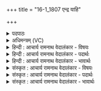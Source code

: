 +++
title = "16-1_1807 एन्द्र याहि"

+++
<details><summary>पदपाठः</summary>

आ꣢। इ꣣न्द्र। याहि। ह꣡रि꣢꣯भिः। उ꣡प꣢꣯। क꣡ण्व꣢꣯स्य। सु꣣ष्टुति꣢म्। सु꣣। स्तुति꣢म्। दि꣣वः꣢। अ꣣मु꣡ष्य꣢। शा꣡स꣢꣯तः। दि꣡व꣢꣯म्। य꣣य꣢। दि꣣वावसो। दिवा। वसो। १८०७।
</details>

<details><summary>अधिमन्त्रम् (VC)</summary>

- इन्द्रः
- नीपातिथिः काण्वः
- अनुष्टुप्
- गान्धारः
</details>

<details><summary>हिन्दी : आचार्य रामनाथ वेदालंकार - विषयः</summary>

प्रथम ऋचा पूर्वार्चिक में ३४८ क्रमाङ्क पर व्याख्यात हो चुकी है। यहाँ उपासक जगदीश्वर को पुकार रहा है।
</details>

<details><summary>हिन्दी : आचार्य रामनाथ वेदालंकार - पदार्थः</summary>

पदार्थान्वयभाषाः -  हे (इन्द्र) जगदीश्वर ! आप (हरिभिः) आनन्द-रसों के साथ (कण्वस्य) मेधावी उपासक की (सुष्टुतिम्) उत्कृष्ट स्तुति में (उप-आयाहि) आओ। हे (दिवावसो) दीप्तिधन जगदीश ! (दिवः) तेजोमयी देह-रूप अयोध्या पुरी के (शासतः) शासक (अमुष्य) इस मेधावी उपासक की (दिवम्) तेजोमयी देह-पुरी में,आप (यय) पहुँचो ॥१॥
</details>

<details><summary>हिन्दी : आचार्य रामनाथ वेदालंकार - भावार्थः</summary>

भावार्थभाषाः -  जैसे परमेश्वर ब्रह्माण्ड का शासक है,वैसे ही जीवात्मा देह का शासक है। वह चक्रवर्त्ती सम्राट् जगदीश्वर स्तोता की देहपुरी में आकर आतिथ्य स्वीकार करे ॥१॥
</details>

<details><summary>संस्कृत : आचार्य रामनाथ वेदालंकार - विषयः</summary>

तत्र प्रथमा ऋक् पूर्वार्चिके ३४८ क्रमाङ्के व्याख्यातपूर्वा। अत्रोपासकेन जगदीश्वर आहूयते।
</details>

<details><summary>संस्कृत : आचार्य रामनाथ वेदालंकार - पदार्थः</summary>

पदार्थान्वयभाषाः -  हे (इन्द्र) जगदीश्वर ! त्वम् (हरिभिः) आनन्दरसरूपैः सोमरसैः सह[हरिः सोमः। निरु० ४।१९] (कण्वस्य) मेधाविनः उपासकस्य।[कण्व इति मेधाविनाम। निघं० ३।१५।] (सुष्टुतिम्) शोभनां स्तुतिम् (उप-आ-याहि) उपागच्छ। हे (दिवावसो) दीप्तिधन जगदीश ! (दिवः) द्योतमानायाः देहरूपाया अयोध्यापुर्याः (शासतः) शासकस्य (अमुष्य) मेधाविनः उपासकस्य (दिवम्) द्योतमानां देहपुरीम्,त्वम् (यय२) गच्छ।[या प्रापणे अदादिः,छान्दसः शपः श्लुः,ततो लोडन्तं मध्यमैकवचने छान्दसं रूपम्। ‘लोट् च’ अ० ८।१।५२ इति निघातप्रतिषेधः। देहपुर्या अयोध्येति नाम। यथाह श्रुतिः—अ॒ष्टाच॑क्रा॒ नव॑द्वारा दे॒वानां॒ पुर॑यो॒ध्या (अथ० १०।२।३१) इति]॥१॥
</details>

<details><summary>संस्कृत : आचार्य रामनाथ वेदालंकार - भावार्थः</summary>

भावार्थभाषाः -  यथा परमेश्वरो ब्रह्माण्डस्य शासकस्तथा जीवात्मा देहस्य शासकः। स चक्रवर्ती सम्राड् जगदीश्वरः स्तोतुर्देहपुरं समागम्यातिथ्यं स्वीकरोतु ॥१॥
</details>